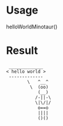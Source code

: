 # Usage
helloWorldMinotaur()
# Result
```
 _____________
< hello world >
 -------------
        \   ^__^
         \  (oo)
            (__)
           /-||-\
           \|\/|/
            o==o 
            ||||
            ()()
```
